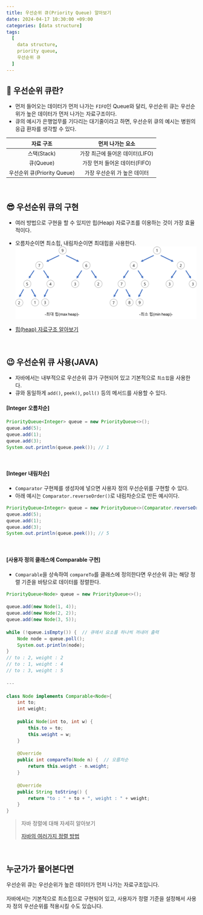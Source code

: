 ```yaml
---
title: 우선순위 큐(Priority Queue) 알아보기
date: 2024-04-17 10:30:00 +09:00
categories: [data structure]
tags:
  [
    data structure,
    priority queue,
    우선순위 큐
  ]
---
```


## 🤔 우선순위 큐란?
- 먼저 들어오는 데이터가 먼저 나가는 `FIFO`인 Queue와 달리, 우선순위 큐는 우선순위가 높은 데이터가 먼저 나가는 자료구조이다.
- 큐의 예시가 은행업무를 기다리는 대기줄이라고 하면, 우선순위 큐의 예시는 병원의 응급 환자를 생각할 수 있다.

|자료 구조|먼저 나가는 요소|
|:--:|:--:|
|스택(Stack)|가장 최근에 들어온 데이터(LIFO)|
|큐(Queue)|가장 먼저 들어온 데이터(FIFO)|
|우선순위 큐(Priority Queue)|가장 우선순위 가 높은 데이터|

<br>

## 😎 우선순위 큐의 구현
- 여러 방법으로 구현을 할 수 있지만 힙(Heap) 자료구조를 이용하는 것이 가장 효율적이다.
- 오름차순이면 최소힙, 내림차순이면 최대힙을 사용한다.
    ![최대힙과 최소힙](/assets/img/24/04/14/최대%20힙,%20최소%20힙.png)

- [힙(heap) 자료구조 알아보기](https://ajroot5685.github.io/posts/Heap/)

<br>

## 😉 우선순위 큐 사용(JAVA)
- 자바에서는 내부적으로 우선순위 큐가 구현되어 있고 기본적으로 `최소힙`을 사용한다.
- 큐와 동일하게 `add()`, `peek()`, `poll()` 등의 메서드를 사용할 수 있다.

#### [Integer 오름차순]
```java
PriorityQueue<Integer> queue = new PriorityQueue<>();
queue.add(5);
queue.add(1);
queue.add(3);
System.out.println(queue.peek()); // 1
```

<br>

#### [Integer 내림차순]
- `Comparator` 구현체를 생성자에 넣으면 사용자 정의 우선순위를 구현할 수 있다.
- 아래 예시는 `Comparator.reverseOrder()`로 내림차순으로 만든 예시이다.

```java
PriorityQueue<Integer> queue = new PriorityQueue<>(Comparator.reverseOrder());
queue.add(5);
queue.add(1);
queue.add(3);
System.out.println(queue.peek()); // 5
```

<br>

#### [사용자 정의 클래스에 Comparable 구현]
- `Comparable`을 상속하여 `compareTo`를 클래스에 정의한다면 우선순위 큐는 해당 정렬 기준을 바탕으로 데이터를 정렬한다.

```java
PriorityQueue<Node> queue = new PriorityQueue<>();

queue.add(new Node(1, 4));
queue.add(new Node(2, 2));
queue.add(new Node(3, 5));

while (!queue.isEmpty()) {  // 큐에서 요소를 하나씩 꺼내어 출력
    Node node = queue.poll();
    System.out.println(node);
}
// to : 2, weight : 2
// to : 1, weight : 4
// to : 3, weight : 5

---

class Node implements Comparable<Node>{
    int to;
    int weight;

    public Node(int to, int w) {
        this.to = to;
        this.weight = w;
    }

    @Override
    public int compareTo(Node n) {  // 오름차순
        return this.weight - n.weight;
    }

    @Override
    public String toString() {
        return "to : " + to + ", weight : " + weight;
    }
}
```
> 자바 정렬에 대해 자세히 알아보기
>
> [자바의 여러가지 정렬 방법](https://ajroot5685.github.io/posts/%EC%9E%90%EB%B0%94-%EC%A0%95%EB%A0%AC/)

<br>

## 누군가가 물어본다면
<div class="spotlight1">
우선순위 큐는 우선순위가 높은 데이터가 먼저 나가는 자료구조입니다.
<br><br>
자바에서는 기본적으로 최소힙으로 구현되어 있고, 사용자가 정렬 기준을 설정해서 사용자 정의 우선순위를 적용시킬 수도 있습니다.
</div>